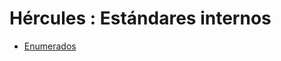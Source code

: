 # Hércules : Estándares internos



* [Enumerados](/hercules/sgi-sistema-de-gestion-de-investigacion/desarrollo-y-configuracion/estandares-de-desarrollo/estandares-internos/enumerados.md "/hercules/sgi-sistema-de-gestion-de-investigacion/desarrollo-y-configuracion/estandares-de-desarrollo/estandares-internos/enumerados.md")





